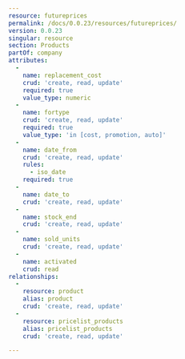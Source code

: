 ```yaml
---
resource: futureprices
permalink: /docs/0.0.23/resources/futureprices/
version: 0.0.23
singular: resource
section: Products
partOf: company
attributes:
  -
    name: replacement_cost
    crud: 'create, read, update'
    required: true
    value_type: numeric
  -
    name: fortype
    crud: 'create, read, update'
    required: true
    value_type: 'in [cost, promotion, auto]'
  -
    name: date_from
    crud: 'create, read, update'
    rules:
      - iso_date
    required: true
  -
    name: date_to
    crud: 'create, read, update'
  -
    name: stock_end
    crud: 'create, read, update'
  -
    name: sold_units
    crud: 'create, read, update'
  -
    name: activated
    crud: read
relationships:
  -
    resource: product
    alias: product
    crud: 'create, read, update'
  -
    resource: pricelist_products
    alias: pricelist_products
    crud: 'create, read, update'

---
```

